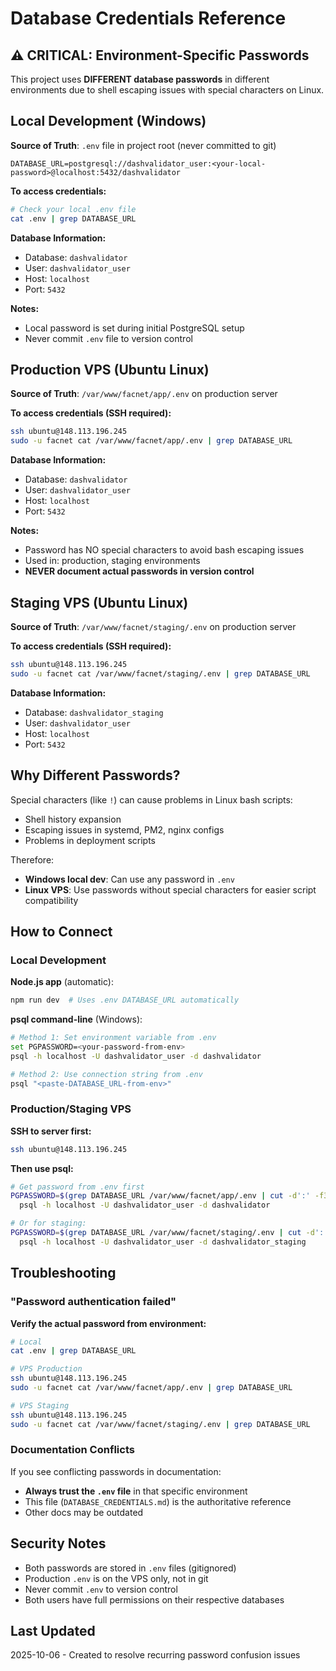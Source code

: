 # Database Credentials Reference

## ⚠️ CRITICAL: Environment-Specific Passwords

This project uses **DIFFERENT database passwords** in different environments due to shell escaping issues with special characters on Linux.

## Local Development (Windows)

**Source of Truth**: `.env` file in project root (never committed to git)

```env
DATABASE_URL=postgresql://dashvalidator_user:<your-local-password>@localhost:5432/dashvalidator
```

**To access credentials:**
```bash
# Check your local .env file
cat .env | grep DATABASE_URL
```

**Database Information:**
- Database: `dashvalidator`
- User: `dashvalidator_user`
- Host: `localhost`
- Port: `5432`

**Notes:**
- Local password is set during initial PostgreSQL setup
- Never commit `.env` file to version control

## Production VPS (Ubuntu Linux)

**Source of Truth**: `/var/www/facnet/app/.env` on production server

**To access credentials (SSH required):**
```bash
ssh ubuntu@148.113.196.245
sudo -u facnet cat /var/www/facnet/app/.env | grep DATABASE_URL
```

**Database Information:**
- Database: `dashvalidator`
- User: `dashvalidator_user`
- Host: `localhost`
- Port: `5432`

**Notes:**
- Password has NO special characters to avoid bash escaping issues
- Used in: production, staging environments
- **NEVER document actual passwords in version control**

## Staging VPS (Ubuntu Linux)

**Source of Truth**: `/var/www/facnet/staging/.env` on production server

**To access credentials (SSH required):**
```bash
ssh ubuntu@148.113.196.245
sudo -u facnet cat /var/www/facnet/staging/.env | grep DATABASE_URL
```

**Database Information:**
- Database: `dashvalidator_staging`
- User: `dashvalidator_user`
- Host: `localhost`
- Port: `5432`

## Why Different Passwords?

Special characters (like `!`) can cause problems in Linux bash scripts:
- Shell history expansion
- Escaping issues in systemd, PM2, nginx configs
- Problems in deployment scripts

Therefore:
- **Windows local dev**: Can use any password in `.env`
- **Linux VPS**: Use passwords without special characters for easier script compatibility

## How to Connect

### Local Development

**Node.js app** (automatic):
```bash
npm run dev  # Uses .env DATABASE_URL automatically
```

**psql command-line** (Windows):
```bash
# Method 1: Set environment variable from .env
set PGPASSWORD=<your-password-from-env>
psql -h localhost -U dashvalidator_user -d dashvalidator

# Method 2: Use connection string from .env
psql "<paste-DATABASE_URL-from-env>"
```

### Production/Staging VPS

**SSH to server first:**
```bash
ssh ubuntu@148.113.196.245
```

**Then use psql:**
```bash
# Get password from .env first
PGPASSWORD=$(grep DATABASE_URL /var/www/facnet/app/.env | cut -d':' -f3 | cut -d'@' -f1) \
  psql -h localhost -U dashvalidator_user -d dashvalidator

# Or for staging:
PGPASSWORD=$(grep DATABASE_URL /var/www/facnet/staging/.env | cut -d':' -f3 | cut -d'@' -f1) \
  psql -h localhost -U dashvalidator_user -d dashvalidator_staging
```

## Troubleshooting

### "Password authentication failed"

**Verify the actual password from environment:**
```bash
# Local
cat .env | grep DATABASE_URL

# VPS Production
ssh ubuntu@148.113.196.245
sudo -u facnet cat /var/www/facnet/app/.env | grep DATABASE_URL

# VPS Staging
ssh ubuntu@148.113.196.245
sudo -u facnet cat /var/www/facnet/staging/.env | grep DATABASE_URL
```

### Documentation Conflicts

If you see conflicting passwords in documentation:
- **Always trust the `.env` file** in that specific environment
- This file (`DATABASE_CREDENTIALS.md`) is the authoritative reference
- Other docs may be outdated

## Security Notes

- Both passwords are stored in `.env` files (gitignored)
- Production `.env` is on the VPS only, not in git
- Never commit `.env` to version control
- Both users have full permissions on their respective databases

## Last Updated

2025-10-06 - Created to resolve recurring password confusion issues
